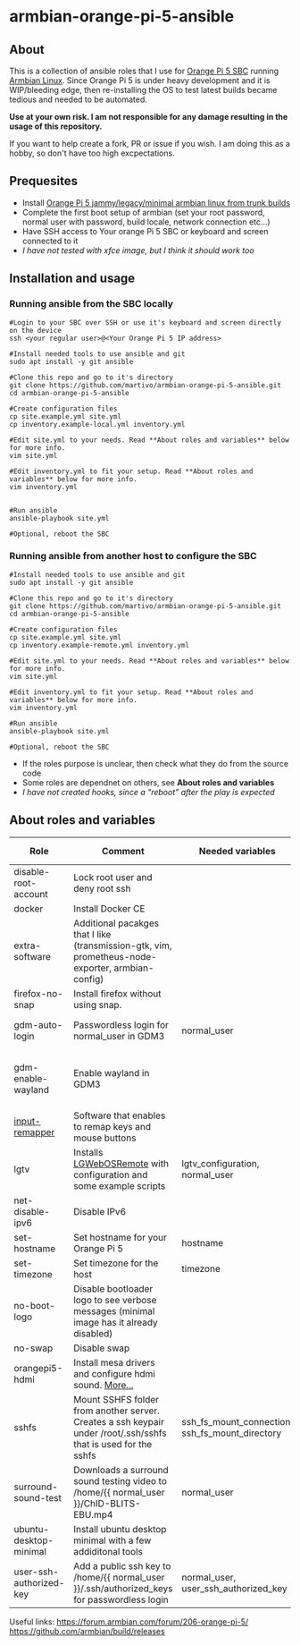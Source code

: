 # armbian-orange-pi-5-ansible
## About
This is a collection of ansible roles that I use for [Orange Pi 5 SBC](http://www.orangepi.org/html/hardWare/computerAndMicrocontrollers/details/Orange-Pi-5.html)  running [Armbian Linux](https://www.armbian.com/orangepi-5/).
Since Orange Pi 5 is under heavy development and it is WIP/bleeding edge, then re-installing the OS to test latest builds became tedious and needed to be automated.

**Use at your own risk. I am not responsible for any damage resulting in the usage of this repository.**

If you want to help create a fork, PR or issue if you wish.
I am doing this as a hobby, so don't have too high excpectations.




## Prequesites
* Install [Orange Pi 5 jammy/legacy/minimal armbian linux from trunk builds](https://github.com/armbian/build/releases)
* Complete the first boot setup of armbian (set your root password, normal user with password, build locale, network connection etc...)
* Have SSH access to Your orange Pi 5 SBC or keyboard and screen connected to it
* *I have not tested with xfce image, but I think it should work too*

## Installation and usage
### Running ansible from the SBC locally
```
#Login to your SBC over SSH or use it's keyboard and screen directly on the device
ssh <your regular user>@<Your Orange Pi 5 IP address>

#Install needed tools to use ansible and git
sudo apt install -y git ansible 

#Clone this repo and go to it's directory
git clone https://github.com/martivo/armbian-orange-pi-5-ansible.git
cd armbian-orange-pi-5-ansible

#Create configuration files
cp site.example.yml site.yml
cp inventory.example-local.yml inventory.yml

#Edit site.yml to your needs. Read **About roles and variables** below for more info.
vim site.yml

#Edit inventory.yml to fit your setup. Read **About roles and variables** below for more info.
vim inventory.yml


#Run ansible
ansible-playbook site.yml

#Optional, reboot the SBC
```

### Running ansible from another host to configure the SBC
```
#Install needed tools to use ansible and git
sudo apt install -y git ansible

#Clone this repo and go to it's directory
git clone https://github.com/martivo/armbian-orange-pi-5-ansible.git
cd armbian-orange-pi-5-ansible

#Create configuration files
cp site.example.yml site.yml
cp inventory.example-remote.yml inventory.yml

#Edit site.yml to your needs. Read **About roles and variables** below for more info.
vim site.yml

#Edit inventory.yml to fit your setup. Read **About roles and variables** below for more info.
vim inventory.yml

#Run ansible
ansible-playbook site.yml

#Optional, reboot the SBC
```

* If the roles purpose is unclear, then check what they do from the source code
* Some roles are dependnet on others, see **About roles and variables**
* _I have not created hooks, since a "reboot" after the play is expected_


## About roles and variables

| Role | Comment | Needed variables | Depends on role |
| --- | --- | --- | --- |
| disable-root-account | Lock root user and deny root ssh  | | |
| docker | Install Docker CE | | |
| extra-software | Additional pacakges that I like (transmission-gtk, vim, prometheus-node-exporter, armbian-config) | | |
| firefox-no-snap | Install firefox without using snap. | | |
| gdm-auto-login | Passwordless login for normal_user in GDM3 | normal_user | ubuntu-desktop-minimal | 
| gdm-enable-wayland | Enable wayland in GDM3 | | ubuntu-desktop-minimal, orangepi5-hdmi |
| [input-remapper](https://github.com/sezanzeb/input-remapper) | Software that enables to remap keys and mouse buttons | | |
| lgtv | Installs [LGWebOSRemote](https://github.com/klattimer/LGWebOSRemote) with configuration and some example scripts | lgtv_configuration, normal_user | |
| net-disable-ipv6 | Disable IPv6 | | |
| set-hostname | Set hostname for your Orange Pi 5  | hostname | |
| set-timezone | Set timezone for the host | timezone | |
| no-boot-logo | Disable bootloader logo to see verbose messages (minimal image has it already disabled) | | |
| no-swap | Disable swap  | | |
| orangepi5-hdmi | Install mesa drivers and configure hdmi sound. [More...](https://forum.armbian.com/topic/25957-guide-kodi-on-orange-pi-5-with-gpu-hardware-acceleration-and-hdmi-audio/) | | |
| sshfs | Mount SSHFS folder from another server. Creates a ssh keypair under /root/.ssh/sshfs that is used for the sshfs | ssh_fs_mount_connection,  ssh_fs_mount_directory | |
| surround-sound-test | Downloads a surround sound testing video to /home/{{ normal_user }}/ChID-BLITS-EBU.mp4 | normal_user | |
| ubuntu-desktop-minimal | Install ubuntu desktop minimal with a few addiditonal tools | | |
| user-ssh-authorized-key | Add a public ssh key to /home/{{ normal_user }}/.ssh/authorized_keys for passwordless login | normal_user,  user_ssh_authorized_key | |



Useful links:
https://forum.armbian.com/forum/206-orange-pi-5/ 
https://github.com/armbian/build/releases
